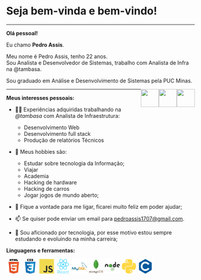 # Seja bem-vinda e bem-vindo!

---

<p align="left">
  <b>Olá pessoal!</b>
</p>

<p align="left">
  Eu chamo <b>Pedro Assis</b>.
</p>

<p align="left">
  Meu nome é Pedro Assis, tenho 22 anos. <br />
  Sou Analista e Desenvolvedor de Sistemas, trabalho com Analista de Infra na @tambasa.
</p>

<p align="left">
  Sou graduado em Análise e Desenvolvimento de Sistemas pela PUC Minas.
</p>

<a href="https://github.com/PedrinhoAssis" target="_blank">
  <img align="right" src="https://cdn.iconscout.com/icon/free/png-256/github-108-438008.png" width="48px" height="48px">
</a>

<a href="https://www.instagram.com/pedrinn.assiss?igsh=MTd6aTg5YXJ2ajh3&utm_source=qr" target="_blank">
  <img align="right" src="https://cdn.icon-icons.com/icons2/1211/PNG/512/1491579602-yumminkysocialmedia36_83067.png" width="48px" height="48px">
</a>

<a href="https://www.linkedin.com/in/pedro-almeida-5427b3187?utm_source=share&utm_campaign=share_via&utm_content=profile&utm_medium=ios_app" target="_blank">
  <img align="right" src="https://i.ibb.co/Kx2GSrT/linkedin.png" width="48px" height="48px">
</a>
<hr />

**Meus interesses pessoais:**

- 👩‍💻 Experiências adquiridas trabalhando na *@tambasa* com Analista de Infraestrutura:
  - Desenvolvimento Web
  - Desenvolvimento full stack
  - Produção de relatórios Técnicos
 
    
  
- 👾 Meus hobbies são:
  - Estudar sobre tecnologia da Informação;
  - Viajar
  - Academia
  - Hacking de hardware
  - Hacking de carros
  - Jogar jogos de mundo aberto;
- 💬 Fique a vontade para me ligar, ficarei muito feliz em poder ajudar;
- 📫 Se quiser pode enviar um email para pedroassis1707@gmail.com.

- 💼 Sou aficionado por tecnologia, por esse motivo estou sempre estudando e evoluindo na minha carreira;

**Linguagens e ferramentas:**  

<p alinhar="esquerda">
<img src="https://raw.githubusercontent.com/devicons/devicon/master/icons/html5/html5-original-wordmark.svg" alt="html5" width="40" height="40"/>
<img src="https://raw.githubusercontent.com/devicons/devicon/master/icons/css3/css3-original-wordmark.svg" alt="css3" width="40" height="40"/>
<img src="https://raw.githubusercontent.com/devicons/devicon/master/icons/javascript/javascript-original.svg" alt="javascript" width="40" height="40"/>
<img src="https://raw.githubusercontent.com/devicons/devicon/master/icons/react/react-original-wordmark.svg" alt="react" width="40" height="40"/>
<img src="https://raw.githubusercontent.com/devicons/devicon/master/icons/mysql/mysql-original-wordmark.svg" alt="mysql" width="40" height="40"/>
<img src="https://raw.githubusercontent.com/devicons/devicon/master/icons/mongodb/mongodb-original-wordmark.svg" alt="mongodb" width="40" height="40"/>
<img src="https://raw.githubusercontent.com/devicons/devicon/master/icons/nodejs/nodejs-original-wordmark.svg" alt="nodejs" width="40" height="40"/>
<img src="https://raw.githubusercontent.com/devicons/devicon/master/icons/python/python-plain.svg" alt="Python" width="40" height="40" />
<img src="https://raw.githubusercontent.com/devicons/devicon/master/icons/c/c-plain.svg" alt="C" width="40" height="40" />

</p>
